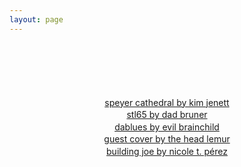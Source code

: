 ```yaml
---
layout: page
---
```

<script>document.title="𝗯𝘂𝗹𝗹𝘁𝗼𝘄𝗻.𝟮𝟬𝟮𝟮 | guests"</script>
<p style="text-align:center;margin-top:100px;line-height:1.4em;" class="bm60">
	<a href="speyer/" target="_top">speyer cathedral by kim jenett</a><br>
	<a href="stl65/" target="_top">stl65 by dad bruner</a><br>
	<a href="dablues/" target="_top">dablues by evil brainchild</a><br>
	<a href="lemur/" target="_top">guest cover by the head lemur</a><br>
	<a href="buildingjoe/" target="_top">building joe by nicole t. pérez</a>
</p>
			